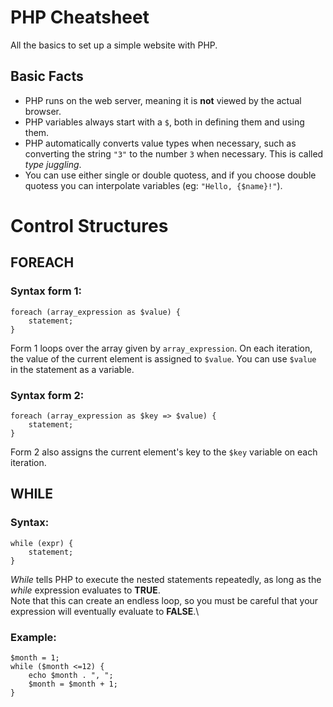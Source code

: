 # PHP Cheatsheet
All the basics to set up a simple website with PHP.

## Basic Facts
* PHP runs on the web server, meaning it is **not** viewed by the actual browser.
* PHP variables always start with a `$`, both in defining them and using them.
* PHP automatically converts value types when necessary, such as converting the string `"3"` to the number `3` when necessary. This is called *type juggling*.
* You can use either single or double quotess, and if you choose double quotess you can interpolate variables (eg: `"Hello, {$name}!"`).

# Control Structures

## FOREACH
### Syntax form 1:
```
foreach (array_expression as $value) {
    statement;
}
```
Form 1 loops over the array given by `array_expression`. On each iteration, the value of the current element is assigned to `$value`. You can use `$value` in the statement as a variable.


### Syntax form 2:
```
foreach (array_expression as $key => $value) {
    statement;
}
```
Form 2 also assigns the current element's key to the `$key` variable on each iteration. 

## WHILE
### Syntax:
```
while (expr) {
    statement;
}
```
*While* tells PHP to execute the nested statements repeatedly, as long as the *while* expression evaluates to **TRUE**.\
Note that this can create an endless loop, so you must be careful that your expression will eventually evaluate to **FALSE**.\
### Example:
```
$month = 1;
while ($month <=12) {
    echo $month . ", ";
    $month = $month + 1;
}
```
